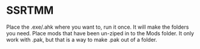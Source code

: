 # SSRTMM
Place the .exe/.ahk where you want to, run it once. It will make the folders you need.
Place mods that have been un-ziped in to the Mods folder. It only work with .pak, but that is a way to make .pak out of a folder.
